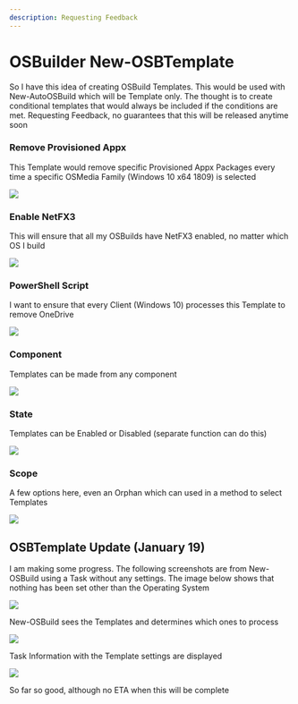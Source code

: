 ```yaml
---
description: Requesting Feedback
---
```


# OSBuilder New-OSBTemplate

So I have this idea of creating OSBuild Templates.  This would be used with New-AutoOSBuild which will be Template only.  The thought is to create conditional templates that would always be included if the conditions are met.  Requesting Feedback, no guarantees that this will be released anytime soon

### Remove Provisioned Appx

This Template would remove specific Provisioned Appx Packages every time a specific OSMedia Family \(Windows 10 x64 1809\) is selected

![](../../.gitbook/assets/image%20%2857%29.png)

### Enable NetFX3

This will ensure that all my OSBuilds have NetFX3 enabled, no matter which OS I build

![](../../.gitbook/assets/image%20%2861%29.png)

### PowerShell Script

I want to ensure that every Client \(Windows 10\) processes this Template to remove OneDrive

![](../../.gitbook/assets/image%20%2856%29.png)

### Component

Templates can be made from any component

![](../../.gitbook/assets/image%20%2865%29.png)

### State

Templates can be Enabled or Disabled \(separate function can do this\)

![](../../.gitbook/assets/image%20%2824%29.png)

### Scope

A few options here, even an Orphan which can used in a method to select Templates

![](../../.gitbook/assets/image%20%285%29.png)

## OSBTemplate Update \(January 19\)

I am making some progress.  The following screenshots are from New-OSBuild using a Task without any settings.  The image below shows that nothing has been set other than the Operating System

![](../../.gitbook/assets/2019-01-19_19-48-56.png)

New-OSBuild sees the Templates and determines which ones to process

![](../../.gitbook/assets/2019-01-19_19-50-12.png)

Task Information with the Template settings are displayed

![](../../.gitbook/assets/2019-01-19_19-51-11%20%281%29.png)

So far so good, although no ETA when this will be complete

